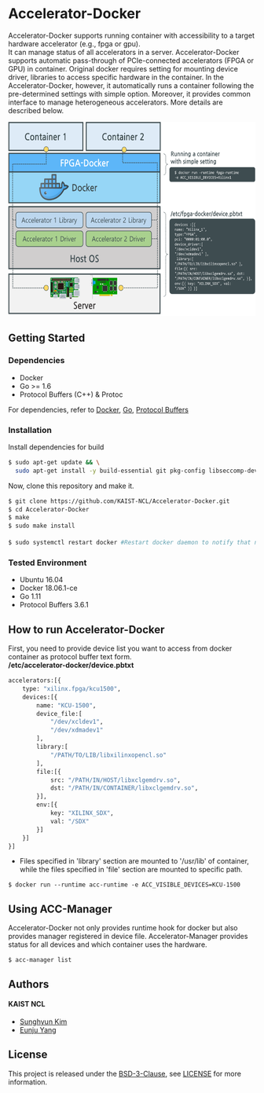 # Accelerator-Docker

Accelerator-Docker supports running container with accessibility to a target hardware accelerator (e.g., fpga or gpu).  
It can manage status of all accelerators in a server.
Accelerator-Docker supports automatic pass-through of PCIe-connected accelerators (FPGA or GPU) in container. Original docker requires setting for mounting device driver, libraries to access specific hardware in the container. In the Accelerator-Docker, however, it automatically runs a container following the pre-determined settings with simple option. Moreover, it provides common interface to manage heterogeneous accelerators. More details are described below.

<p align="center">
 <img src="images/Accelerator-Docker.png" alt="drawing" width="600" height="396"/>
</p>

## Getting Started
### Dependencies
- Docker
- Go >= 1.6
- Protocol Buffers (C++) & Protoc

For dependencies, refer to [Docker](https://docs.docker.com/install/linux/docker-ce/ubuntu/#set-up-the-repository), [Go](https://golang.org/dl/), [Protocol Buffers](https://github.com/protocolbuffers/protobuf/blob/master/src/README.md) 

### Installation
Install dependencies for build
```bash
$ sudo apt-get update && \
  sudo apt-get install -y build-essential git pkg-config libseccomp-dev libcap-dev libpci-dev libapparmor-dev libselinux1-dev
```
Now, clone this repository and make it.
```bash
$ git clone https://github.com/KAIST-NCL/Accelerator-Docker.git
$ cd Accelerator-Docker
$ make
$ sudo make install

$ sudo systemctl restart docker #Restart docker daemon to notify that new runtime is added
```

### Tested Environment
- Ubuntu 16.04
- Docker 18.06.1-ce
- Go 1.11
- Protocol Buffers 3.6.1

## How to run Accelerator-Docker
First, you need to provide device list you want to access from docker container as protocol buffer text form.  
**/etc/accelerator-docker/device.pbtxt**
```protobuf
accelerators:[{
    type: "xilinx.fpga/kcu1500",
    devices:[{
        name: "KCU-1500",
        device_file:[
            "/dev/xcldev1",
            "/dev/xdmadev1"
        ],
        library:[
            "/PATH/TO/LIB/libxilinxopencl.so"
        ],
        file:[{
            src: "/PATH/IN/HOST/libxclgemdrv.so",
            dst: "/PATH/IN/CONTAINER/libxclgemdrv.so",
        }],
        env:[{
            key: "XILINX_SDX",
            val: "/SDX"
        }]
    }]
}]
```
- Files specified in 'library' section are mounted to '/usr/lib' of container, while the files specified in 'file' section are mounted to specific path.

```
$ docker run --runtime acc-runtime -e ACC_VISIBLE_DEVICES=KCU-1500
```

## Using ACC-Manager
Accelerator-Docker not only provides runtime hook for docker but also provides manager registered in device file.
Accelerator-Manager provides status for all devices and which container uses the hardware.

```
$ acc-manager list
```


## Authors
#### KAIST NCL
* [Sunghyun Kim](https://github.com/cqbqdd11519)
* [Eunju Yang](https://github.com/EunjuYang)

## License
This project is released under the [BSD-3-Clause](https://opensource.org/licenses/BSD-3-Clause), see [LICENSE](LICENSE) for more information.

